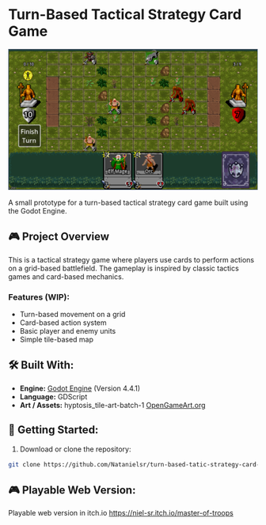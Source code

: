# Turn-Based Tactical Strategy Card Game

![Screenshot](thumb_v2.png)

A small prototype for a turn-based tactical strategy card game built using the Godot Engine.

## 🎮 Project Overview

This is a tactical strategy game where players use cards to perform actions on a grid-based battlefield. The gameplay is inspired by classic tactics games and card-based mechanics.

### Features (WIP):

- Turn-based movement on a grid
- Card-based action system
- Basic player and enemy units
- Simple tile-based map

## 🛠️ Built With:

- **Engine:** [Godot Engine](https://godotengine.org/) (Version 4.4.1)
- **Language:** GDScript
- **Art / Assets:** hyptosis_tile-art-batch-1 [OpenGameArt.org](https://opengameart.org/)

## 🚀 Getting Started:

1. Download or clone the repository:

```bash
git clone https://github.com/Natanielsr/turn-based-tatic-strategy-card-game.git

```

## 🎮 Playable Web Version:
Playable web version in itch.io https://niel-sr.itch.io/master-of-troops
